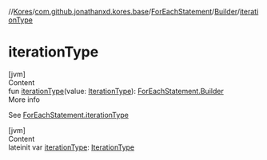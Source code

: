 //[Kores](../../../index.md)/[com.github.jonathanxd.kores.base](../../index.md)/[ForEachStatement](../index.md)/[Builder](index.md)/[iterationType](iteration-type.md)



# iterationType  
[jvm]  
Content  
fun [iterationType](iteration-type.md)(value: [IterationType](../../-iteration-type/index.md)): [ForEachStatement.Builder](index.md)  
More info  


See [ForEachStatement.iterationType](../iteration-type.md)

  


[jvm]  
Content  
lateinit var [iterationType](iteration-type.md): [IterationType](../../-iteration-type/index.md)  




